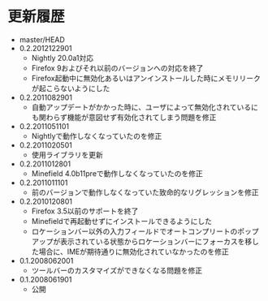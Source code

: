 # 更新履歴

 - master/HEAD
 - 0.2.2012122901
   * Nightly 20.0a1対応
   * Firefox 9およびそれ以前のバージョンへの対応を終了
   * Firefox起動中に無効化あるいはアンインストールした時にメモリリークが起こらないようにした
 - 0.2.2011082901
   * 自動アップデートがかかった時に、ユーザによって無効化されているにも関わらず機能が意図せず有効化されてしまう問題を修正
 - 0.2.2011051101
   * Nightlyで動作しなくなっていたのを修正
 - 0.2.2011020501
   * 使用ライブラリを更新
 - 0.2.2011012801
   * Minefield 4.0b11preで動作しなくなっていたのを修正
 - 0.2.2011011101
   * 前のバージョンで動作しなくなっていた致命的なリグレッションを修正
 - 0.2.2010120801
   * Firefox 3.5以前のサポートを終了
   * Minefieldで再起動せずにインストールできるようにした
   * ロケーションバー以外の入力フィールドでオートコンプリートのポップアップが表示されている状態からロケーションバーにフォーカスを移した場合に、IMEが期待通りに無効化されていなかったのを修正
 - 0.1.2008062001
   * ツールバーのカスタマイズができなくなる問題を修正
 - 0.1.2008061901
   * 公開
